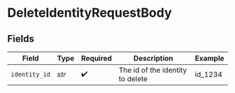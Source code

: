 # DeleteIdentityRequestBody


## Fields

| Field                            | Type                             | Required                         | Description                      | Example                          |
| -------------------------------- | -------------------------------- | -------------------------------- | -------------------------------- | -------------------------------- |
| `identity_id`                    | *str*                            | :heavy_check_mark:               | The id of the identity to delete | id_1234                          |